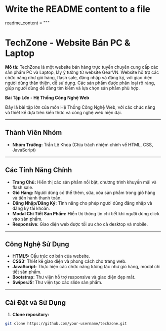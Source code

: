# Write the README content to a file
readme_content = """
# TechZone - Website Bán PC & Laptop

**Mô tả:**
TechZone là một website bán hàng trực tuyến chuyên cung cấp các sản phẩm PC và Laptop, lấy ý tưởng từ website GearVN. Website hỗ trợ các chức năng như giỏ hàng, flash sale, đăng nhập và đăng ký, với giao diện người dùng thân thiện, dễ sử dụng. Các sản phẩm được phân loại rõ ràng, giúp người dùng dễ dàng tìm kiếm và lựa chọn sản phẩm phù hợp.

**Bài Tập Lớn - Hệ Thống Công Nghệ Web**

Đây là bài tập lớn của môn Hệ Thống Công Nghệ Web, với các chức năng và thiết kế dựa trên kiến thức và công nghệ web hiện đại.

---

## Thành Viên Nhóm

- **Nhóm Trưởng:** Trần Lê Khoa (Chịu trách nhiệm chính về HTML, CSS, JavaScript)

---

## Các Tính Năng Chính

- **Trang Chủ:** Hiển thị các sản phẩm nổi bật, chương trình khuyến mãi và flash sale.
- **Giỏ Hàng:** Người dùng có thể thêm, sửa, xóa sản phẩm trong giỏ hàng và tiến hành thanh toán.
- **Đăng Nhập/Đăng Ký:** Tính năng cho phép người dùng đăng nhập và đăng ký tài khoản.
- **Modal Chi Tiết Sản Phẩm:** Hiển thị thông tin chi tiết khi người dùng click vào sản phẩm.
- **Responsive:** Giao diện web được tối ưu cho cả desktop và mobile.

---

## Công Nghệ Sử Dụng

- **HTML5:** Cấu trúc cơ bản của website.
- **CSS3:** Thiết kế giao diện và phong cách cho trang web.
- **JavaScript:** Thực hiện các chức năng tương tác như giỏ hàng, modal chi tiết sản phẩm.
- **Bootstrap:** Thư viện hỗ trợ responsive và giao diện đẹp mắt.
- **SwiperJS:** Thư viện tạo các slide sản phẩm.

---

## Cài Đặt và Sử Dụng

1. **Clone repository:**

```bash
git clone https://github.com/your-username/techzone.git
